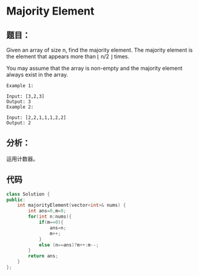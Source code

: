# Majority Element
## 题目：
Given an array of size n, find the majority element. The majority element is the element that appears more than ⌊ n/2 ⌋ times.

You may assume that the array is non-empty and the majority element always exist in the array.
```
Example 1:

Input: [3,2,3]
Output: 3
Example 2:

Input: [2,2,1,1,1,2,2]
Output: 2
```
## 分析：
运用计数器。
## 代码
```C++
class Solution {
public:
    int majorityElement(vector<int>& nums) {
        int ans=0,m=0;
        for(int n:nums){
            if(m==0){
                ans=n;
                m++;
            }
            else (n==ans)?m++:m--;
        }
        return ans;
    }
};
